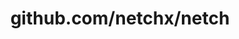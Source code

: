 ---
layout: post
title: github.com/netchx/netch
categories: link
tags: [انگلیسی, گیت‌هاب, برنامه‌نویسی]
---